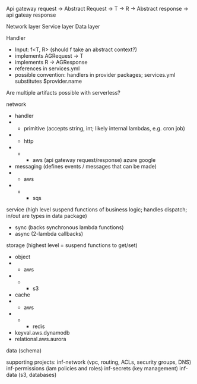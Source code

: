 Api gateway request -> Abstract Request -> T -> R -> Abstract response -> api gateay response

Network layer
Service layer
Data layer

Handler
- Input:  f<T, R>  (should f take an abstract context?)
- implements AGRequest -> T
- implements R -> AGResponse
- references in services.yml
- possible convention: handlers in provider packages; services.yml substitutes $provider.name

Are multiple artifacts possible with serverless?





network
- handler
- - primitive (accepts string, int; likely internal lambdas, e.g. cron job)
- - http
- - - aws (api gateway request/response)
      azure
      google
- messaging (defines events / messages that can be made)
- - aws
- - - sqs

service (high level suspend functions of business logic; handles dispatch; in/out are types in data package)
- sync  (backs synchronous lambda functions)
- async (2-lambda callbacks)

storage (highest level = suspend functions to get/set)
- object
- - aws
- - - s3
- cache
- - aws
- - - redis
- keyval.aws.dynamodb
- relational.aws.aurora


data (schema)


supporting projects:
inf-network (vpc, routing, ACLs, security groups, DNS)
inf-permissions (iam policies and roles)
inf-secrets (key management)
inf-data (s3, databases)
